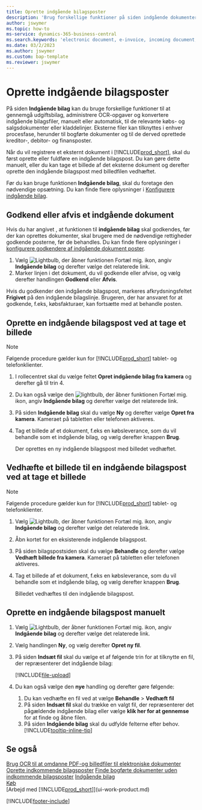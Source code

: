 ```yaml
---
title: Oprette indgående bilagsposter
description: 'Brug forskellige funktioner på siden indgående dokumenter til at gennemgå udgifts kvitteringer, administrere OCR-opgaver, konvertere indkommende dokumentfiler og vedhæfte eksterne filer.'
author: jswymer
ms.topic: how-to
ms-service: dynamics-365-business-central
ms.search.keywords: 'electronic document, e-invoice, incoming document, OCR, ecommerce, document exchange, import invoice'
ms.date: 03/2/2023
ms.author: jswymer
ms.custom: bap-template
ms.reviewer: jswymer
---
```

# Oprette indgående bilagsposter

På siden **Indgående bilag** kan du bruge forskellige funktioner til at gennemgå udgiftsbilag, administrere OCR-opgaver og konvertere indgående bilagsfiler, manuelt eller automatisk, til de relevante købs- og salgsdokumenter eller kladdelinjer. Eksterne filer kan tilknyttes i enhver procesfase, herunder til bogførte dokumenter og til de derved oprettede kreditor-, debitor- og finansposter.

Når du vil registrere et eksternt dokument i [!INCLUDE[prod_short](includes/prod_short.md)], skal du først oprette eller fuldføre en indgående bilagspost. Du kan gøre dette manuelt, eller du kan tage et billede af det eksterne dokument og derefter oprette den indgående bilagspost med billedfilen vedhæftet.

Før du kan bruge funktionen **Indgående bilag**, skal du foretage den nødvendige opsætning. Du kan finde flere oplysninger i [Konfigurere indgående bilag](across-how-setup-income-documents.md).

## Godkend eller afvis et indgående dokument

Hvis du har angivet , at funktionen til **indgående bilag** skal godkendes, før der kan oprettes dokumenter, skal brugere med de nødvendige rettigheder godkende posterne, før de behandles. Du kan finde flere oplysninger i [konfigurere godkendere af indgående dokument poster](across-how-setup-income-documents.md#to-set-up-approvers-of-incoming-document-records).

1. Vælg ![Lightbulb, der åbner funktionen Fortæl mig.](media/ui-search/search_small.png "Fortæl mig, hvad du vil foretage dig") ikon, angiv **Indgående bilag** og derefter vælge det relaterede link.
2. Marker linjen i det dokument, du vil godkende eller afvise, og vælg derefter handlingen **Godkend** eller **Afvis**.

Hvis du godkender den indgående bilagspost, markeres afkrydsningsfeltet **Frigivet** på den indgående bilagslinje. Brugeren, der har ansvaret for at godkende, f.eks, købsfakturaer, kan fortsætte med at behandle posten.

## Oprette en indgående bilagspost ved at tage et billede

> [!NOTE]  
> Følgende procedure gælder kun for [!INCLUDE[prod_short](includes/prod_short.md)] tablet- og telefonklienter.

1. I rollecentret skal du vælge feltet **Opret indgående bilag fra kamera** og derefter gå til trin 4.
2. Du kan også vælge den ![lightbulb, der åbner funktionen Fortæl mig.](media/ui-search/search_small.png "Fortæl mig, hvad du vil foretage dig") ikon, angiv **Indgående bilag** og derefter vælge det relaterede link.
3. På siden **Indgående bilag** skal du vælge **Ny** og derefter vælge **Opret fra kamera**. Kameraet på tabletten eller telefonen aktiveres.
4. Tag et billede af et dokument, f.eks en købsleverance, som du vil behandle som et indgående bilag, og vælg derefter knappen **Brug**.

    Der oprettes en ny indgående bilagspost med billedet vedhæftet.

## Vedhæfte et billede til en indgående bilagspost ved at tage et billede

> [!NOTE]  
> Følgende procedure gælder kun for [!INCLUDE[prod_short](includes/prod_short.md)] tablet- og telefonklienter.

1. Vælg ![Lightbulb, der åbner funktionen Fortæl mig.](media/ui-search/search_small.png "Fortæl mig, hvad du vil foretage dig") ikon, angiv **Indgående bilag** og derefter vælge det relaterede link.
2. Åbn kortet for en eksisterende indgående bilagspost.
3. På siden bilagspostsiden skal du vælge **Behandle** og derefter vælge **Vedhæft billede fra kamera**. Kameraet på tabletten eller telefonen aktiveres.
4. Tag et billede af et dokument, f.eks en købsleverance, som du vil behandle som et indgående bilag, og vælg derefter knappen **Brug**.

    Billedet vedhæftes til den indgående bilagspost.

## Oprette en indgående bilagspost manuelt

1. Vælg ![Lightbulb, der åbner funktionen Fortæl mig.](media/ui-search/search_small.png "Fortæl mig, hvad du vil foretage dig") ikon, angiv **Indgående bilag** og derefter vælge det relaterede link.
2. Vælg handlingen **Ny**, og vælg derefter **Opret ny fil**.  
3. På siden **Indsæt fil** skal du vælge et af følgende trin for at tilknytte en fil, der repræsenterer det indgående bilag:

   [!INCLUDE[file-upload](includes/file-upload.md)]

4. Du kan også vælge den **nye** handling og derefter gøre følgende:

    1. Du kan vedhæfte en fil ved at vælge **Behandle** > **Vedhæft fil**
    2. På siden **Indsæt fil** skal du trække en valgt fil, der repræsenterer det pågældende indgående bilag eller vælge **klik her for at gennemse** for at finde og åbne filen.
    3. På siden **Indgående bilag** skal du udfylde felterne efter behov. [!INCLUDE[tooltip-inline-tip](includes/tooltip-inline-tip_md.md)]

## Se også

[Brug OCR til at omdanne PDF-og billedfiler til elektroniske dokumenter](across-how-use-ocr-pdf-images-files.md)
[Oprette indkommende bilagsposter](across-how-connect-disconnect-income-document-records.md)
[Finde bogførte dokumenter uden indkommende bilagsposter](across-how-find-posted-documents-without-income-document-records.md)
[Indgående bilag](across-income-documents.md)  
[Køb](purchasing-manage-purchasing.md)  
[Arbejd med [!INCLUDE[prod_short](includes/prod_short.md)]](ui-work-product.md)


[!INCLUDE[footer-include](includes/footer-banner.md)]
